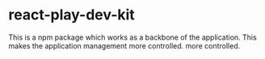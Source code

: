 # react-play-dev-kit
This is a npm package which works as a backbone of the application. This makes the application management more controlled. more controlled. 
